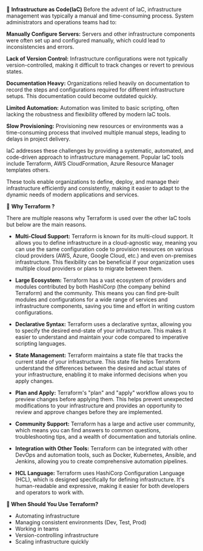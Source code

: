 📘 **Infrastructure as Code(IaC)**
Before the advent of IaC, infrastructure management was typically a manual and time-consuming process. System administrators and operations teams had to:

**Manually Configure Servers:** Servers and other infrastructure components were often set up and configured manually, which could lead to inconsistencies and errors.

**Lack of Version Control:** Infrastructure configurations were not typically version-controlled, making it difficult to track changes or revert to previous states.

**Documentation Heavy:** Organizations relied heavily on documentation to record the steps and configurations required for different infrastructure setups. This documentation could become outdated quickly.

**Limited Automation:** Automation was limited to basic scripting, often lacking the robustness and flexibility offered by modern IaC tools.

**Slow Provisioning:** Provisioning new resources or environments was a time-consuming process that involved multiple manual steps, leading to delays in project delivery.

IaC addresses these challenges by providing a systematic, automated, and code-driven approach to infrastructure management. Popular IaC tools include Terraform, AWS CloudFormation, Azure Resource Manager templates others.

These tools enable organizations to define, deploy, and manage their infrastructure efficiently and consistently, making it easier to adapt to the dynamic needs of modern applications and services.

🧩 **Why Terraform ?** 

There are multiple reasons why Terraform is used over the other IaC tools but below are the main reasons.

- **Multi-Cloud Support:** Terraform is known for its multi-cloud support. It allows you to define infrastructure in a cloud-agnostic way, meaning you can use the same configuration code to provision resources on various cloud providers (AWS, Azure, Google Cloud, etc.) and even on-premises infrastructure. This flexibility can be beneficial if your organization uses multiple cloud providers or plans to migrate between them.

- **Large Ecosystem:** Terraform has a vast ecosystem of providers and modules contributed by both HashiCorp (the company behind Terraform) and the community. This means you can find pre-built modules and configurations for a wide range of services and infrastructure components, saving you time and effort in writing custom configurations.

- **Declarative Syntax:** Terraform uses a declarative syntax, allowing you to specify the desired end-state of your infrastructure. This makes it easier to understand and maintain your code compared to imperative scripting languages.

- **State Management:** Terraform maintains a state file that tracks the current state of your infrastructure. This state file helps Terraform understand the differences between the desired and actual states of your infrastructure, enabling it to make informed decisions when you apply changes.

- **Plan and Apply:** Terraform's "plan" and "apply" workflow allows you to preview changes before applying them. This helps prevent unexpected modifications to your infrastructure and provides an opportunity to review and approve changes before they are implemented.

- **Community Support:** Terraform has a large and active user community, which means you can find answers to common questions, troubleshooting tips, and a wealth of documentation and tutorials online.

- **Integration with Other Tools:** Terraform can be integrated with other DevOps and automation tools, such as Docker, Kubernetes, Ansible, and Jenkins, allowing you to create comprehensive automation pipelines.

- **HCL Language:** Terraform uses HashiCorp Configuration Language (HCL), which is designed specifically for defining infrastructure. It's human-readable and expressive, making it easier for both developers and operators to work with.

**🚀 When Should You Use Terraform?**
- Automating infrastructure
- Managing consistent environments (Dev, Test, Prod)
- Working in teams
- Version-controlling infrastructure
- Scaling infrastructure quickly
